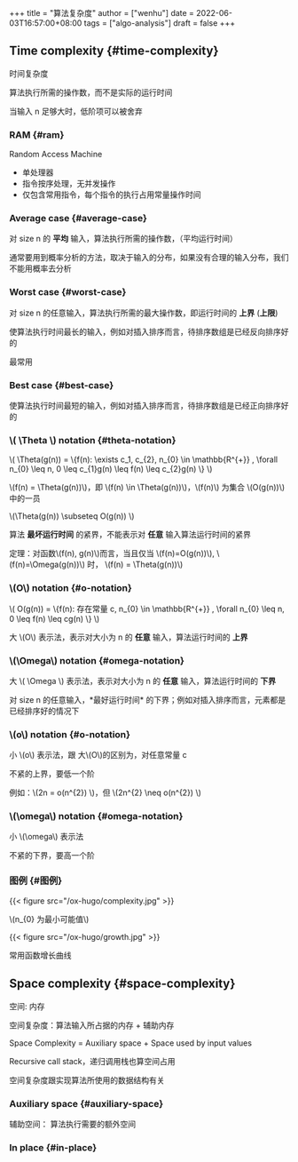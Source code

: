 +++
title = "算法复杂度"
author = ["wenhu"]
date = 2022-06-03T16:57:00+08:00
tags = ["algo-analysis"]
draft = false
+++

## Time complexity {#time-complexity}

时间复杂度

算法执行所需的操作数，而不是实际的运行时间

当输入 n 足够大时，低阶项可以被舍弃


### RAM {#ram}

Random Access Machine

-   单处理器
-   指令按序处理，无并发操作
-   仅包含常用指令，每个指令的执行占用常量操作时间


### Average case {#average-case}

对 size n 的 **平均** 输入，算法执行所需的操作数，（平均运行时间）

通常要用到概率分析的方法，取决于输入的分布，如果没有合理的输入分布，我们不能用概率去分析


### Worst case {#worst-case}

对 size n 的任意输入，算法执行所需的最大操作数，即运行时间的 **上界** (**上限**)

使算法执行时间最长的输入，例如对插入排序而言，待排序数组是已经反向排序好的

最常用


### Best case {#best-case}

使算法执行时间最短的输入，例如对插入排序而言，待排序数组是已经正向排序好的


### \\( \Theta \\) notation {#theta-notation}

\\( \Theta(g(n)) = \\{f(n): \exists c\_1, c\_{2}, n\_{0} \in \mathbb{R^{+}} , \forall n\_{0} \leq n,  0  \leq c\_{1}g(n) \leq f(n) \leq c\_{2}g(n) \\} \\)

\\(f(n) = \Theta(g(n))\\)，即 \\(f(n) \in \Theta(g(n))\\)，\\(f(n)\\) 为集合 \\(O(g(n))\\) 中的一员

\\(\Theta(g(n)) \subseteq O(g(n)) \\)

算法 **最坏运行时间** 的紧界，不能表示对 **任意** 输入算法运行时间的紧界

定理：对函数\\(f(n), g(n)\\)而言，当且仅当 \\(f(n)=O(g(n))\\), \\(f(n)=\Omega(g(n))\\) 时， \\(f(n) = \Theta(g(n))\\)


### \\(O\\) notation {#o-notation}

\\( O(g(n)) = \\{f(n): 存在常量 c,  n\_{0} \in \mathbb{R^{+}} , \forall n\_{0} \leq n,  0  \leq f(n) \leq cg(n) \\} \\)

大 \\(O\\) 表示法，表示对大小为 n 的 **任意** 输入，算法运行时间的 **上界**


### \\(\Omega\\) notation {#omega-notation}

大 \\( \Omega \\) 表示法，表示对大小为 n 的 **任意** 输入，算法运行时间的 **下界**

对 size n 的任意输入，\*最好运行时间\* 的下界；例如对插入排序而言，元素都是已经排序好的情况下


### \\(o\\) notation {#o-notation}

小 \\(o\\)  表示法，跟 大\\(O\\)的区别为，对任意常量 c

不紧的上界，要低一个阶

例如：\\(2n = o(n^{2}) \\)，但 \\(2n^{2} \neq o(n^{2}) \\)


### \\(\omega\\) notation {#omega-notation}

小 \\(\omega\\)  表示法

不紧的下界，要高一个阶


### 图例 {#图例}

{{< figure src="/ox-hugo/complexity.jpg" >}}

\\(n\_{0} 为最小可能值\\)

{{< figure src="/ox-hugo/growth.jpg" >}}

常用函数增长曲线


## Space complexity {#space-complexity}

空间: 内存

空间复杂度：算法输入所占据的内存  + 辅助内存

Space Complexity = Auxiliary space + Space used by input values

Recursive call stack，递归调用栈也算空间占用

空间复杂度跟实现算法所使用的数据结构有关


### Auxiliary space {#auxiliary-space}

辅助空间： 算法执行需要的额外空间


### In place {#in-place}

